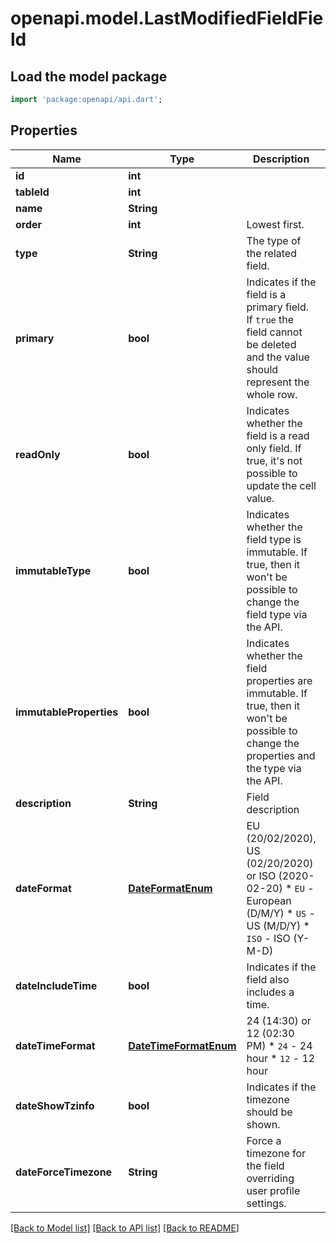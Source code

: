 # openapi.model.LastModifiedFieldField

## Load the model package
```dart
import 'package:openapi/api.dart';
```

## Properties
Name | Type | Description | Notes
------------ | ------------- | ------------- | -------------
**id** | **int** |  | [readonly] 
**tableId** | **int** |  | [readonly] 
**name** | **String** |  | [optional] 
**order** | **int** | Lowest first. | 
**type** | **String** | The type of the related field. | [readonly] 
**primary** | **bool** | Indicates if the field is a primary field. If `true` the field cannot be deleted and the value should represent the whole row. | [optional] 
**readOnly** | **bool** | Indicates whether the field is a read only field. If true, it's not possible to update the cell value. | [readonly] 
**immutableType** | **bool** | Indicates whether the field type is immutable. If true, then it won't be possible to change the field type via the API. | [readonly] 
**immutableProperties** | **bool** | Indicates whether the field properties are immutable. If true, then it won't be possible to change the properties and the type via the API. | [readonly] 
**description** | **String** | Field description | [optional] 
**dateFormat** | [**DateFormatEnum**](DateFormatEnum.md) | EU (20/02/2020), US (02/20/2020) or ISO (2020-02-20)  * `EU` - European (D/M/Y) * `US` - US (M/D/Y) * `ISO` - ISO (Y-M-D) | [optional] 
**dateIncludeTime** | **bool** | Indicates if the field also includes a time. | [optional] 
**dateTimeFormat** | [**DateTimeFormatEnum**](DateTimeFormatEnum.md) | 24 (14:30) or 12 (02:30 PM)  * `24` - 24 hour * `12` - 12 hour | [optional] 
**dateShowTzinfo** | **bool** | Indicates if the timezone should be shown. | [optional] 
**dateForceTimezone** | **String** | Force a timezone for the field overriding user profile settings. | [optional] 

[[Back to Model list]](../README.md#documentation-for-models) [[Back to API list]](../README.md#documentation-for-api-endpoints) [[Back to README]](../README.md)


